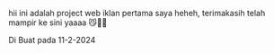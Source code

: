 hii ini adalah project web iklan pertama saya heheh, terimakasih telah mampir ke sini yaaaa 😼🥰🥰

Di Buat pada 11-2-2024
